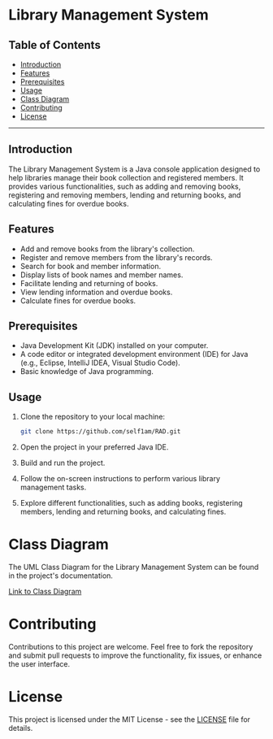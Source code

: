 # Library Management System

## Table of Contents
- [Introduction](#introduction)
- [Features](#features)
- [Prerequisites](#prerequisites)
- [Usage](#usage)
- [Class Diagram](#class-diagram)
- [Contributing](#contributing)
- [License](#license)

---

## Introduction

The Library Management System is a Java console application designed to help libraries manage their book collection and registered members. It provides various functionalities, such as adding and removing books, registering and removing members, lending and returning books, and calculating fines for overdue books.

## Features

- Add and remove books from the library's collection.
- Register and remove members from the library's records.
- Search for book and member information.
- Display lists of book names and member names.
- Facilitate lending and returning of books.
- View lending information and overdue books.
- Calculate fines for overdue books.

## Prerequisites

- Java Development Kit (JDK) installed on your computer.
- A code editor or integrated development environment (IDE) for Java (e.g., Eclipse, IntelliJ IDEA, Visual Studio Code).
- Basic knowledge of Java programming.

## Usage

1. Clone the repository to your local machine:

   ```bash
   git clone https://github.com/self1am/RAD.git 

2. Open the project in your preferred Java IDE.

3. Build and run the project.

4. Follow the on-screen instructions to perform various library management tasks.

5. Explore different functionalities, such as adding books, registering members, lending and returning books, and calculating fines.    

# Class Diagram

The UML Class Diagram for the Library Management System can be found in the project's documentation.

[Link to Class Diagram](https://drive.google.com/file/d/1XewYyUxEVavOZ4ej45Dn3OR_hdNEULYD/view?usp=sharing)

# Contributing

Contributions to this project are welcome. Feel free to fork the repository and submit pull requests to improve the functionality, fix issues, or enhance the user interface.

# License

This project is licensed under the MIT License - see the [LICENSE](LICENSE) file for details.
